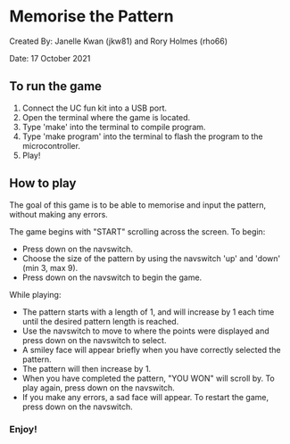 # Memorise the Pattern
Created By: Janelle Kwan (jkw81) and Rory Holmes (rho66)

Date: 17 October 2021

## To run the game
1) Connect the UC fun kit into a USB port.
2) Open the terminal where the game is located.
3) Type 'make' into the terminal to compile program.
4) Type 'make program' into the terminal to flash the program to the microcontroller.
5) Play!

## How to play
The goal of this game is to be able to memorise and input the pattern, without making any errors.

The game begins with "START" scrolling across the screen.
To begin:
* Press down on the navswitch.
* Choose the size of the pattern by using the navswitch 'up' and 'down' (min 3, max 9).
* Press down on the navswitch to begin the game.

While playing:
* The pattern starts with a length of 1, and will increase by 1 each time until the desired pattern length is reached.
* Use the navswitch to move to where the points were displayed and press down on the navswitch to select.
* A smiley face will appear briefly when you have correctly selected the pattern.
* The pattern will then increase by 1.
* When you have completed the pattern, "YOU WON" will scroll by. To play again, press down on the navswitch.
* If you make any errors, a sad face will appear. To restart the game, press down on the navswitch.

### Enjoy!
